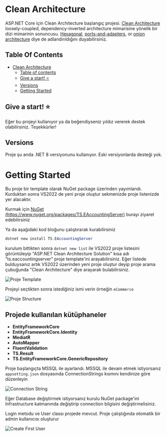 # Clean Architecture

ASP.NET Core için Clean Architecture başlangıç projesi. [Clean Architecture](https://8thlight.com/blog/uncle-bob/2012/08/13/the-clean-architecture.html) loosely-coupled, dependency-inverted architecture mimarisine yönelik bir dizi mimarinin sonuncusu. [Hexagonal](http://alistair.cockburn.us/Hexagonal+architecture), [ports-and-adapters](http://www.dossier-andreas.net/software_architecture/ports_and_adapters.html), or [onion architecture](http://jeffreypalermo.com/blog/the-onion-architecture-part-1/) diye de adlandırıldığını duyabilirsiniz.

## Table Of Contents

- [Clean Architecture](#clean-architecture)  
  - [Table of contents](#table-of-contents)
  - [Give a start! :star:](#give-a-star-star)
  - [Versions](#versions)
  - [Getting Started](#getting-started)

## Give a start! :star:
Eğer bu projeyi kullanıyor ya da beğendiyseniz yıldız vererek destek olabilirsiniz. Teşekkürler!

## Versions

Proje şu anda .NET 8 versiyonunu kullanıyor. Eski versiyonlarda desteği yok.

# Getting Started

Bu proje bir template olarak NuGet package üzerinden yayımlandı. Kurduktan sonra VS2022 de yeni proje oluştur sekmenizde proje listenizde yer alacaktır.

Kurmak için [NuGet (https://www.nuget.org/packages/TS.EAccountingServer)](https://www.nuget.org/packages/TS.EAccountingServer/) burayı ziyaret edebilirsiniz

Ya da aşağıdaki kod bloğunu çalıştırarak kurabilirsiniz

```powershell
dotnet new install TS.EAccountingServer
```

kurulum bittikten sonra `dotnet new list` ile VS2022 proje listesini görüntüleyip "ASP.NET Clean Architecture Solution" kısa adı "ts.eaccountingserver" proje template'ini arayabilirsiniz. Eğer listede bulduysanız artık VS2022 üzerinden yeni proje oluştur deyip proje arama çubuğunda "Clean Architecture" diye arayarak bulabilirsiniz.

![Proje Template](https://github.com/TanerSaydam/EAccountingServer.Template/blob/main/images/projeyibulma.png)

Projeyi seçtikten sonra istediğiniz ismi verin örneğin `eCommerce`

![Proje Structure](https://github.com/TanerSaydam/EAccountingServer.Template/blob/main/images/projestructure.png)

## Projede kullanılan kütüphaneler
- **EntityFrameworkCore**
- **EntityFrameworkCore.Identity**
- **MediatR**
- **AutoMapper**
- **FluentValidation**
- **TS.Result**
- **TS.EntityFrameworkCore.GenericRepository**

Proje başlangıçta MSSQL ile ayarlandı. MSSQL ile devam etmek istiyorsanız `appsetting.json` dosyasında ConnectionStrings kısmını kendinize göre düzenleyin

![Connection String](https://github.com/TanerSaydam/EAccountingServer.Template/blob/main/images/connectionstring.png)

Eğer Database değiştirmek istiyorsanız kurulu NuGet package'ini Infrastructure katmanında değiştirip connection bilgisini değiştirmelisiniz.

Login metodu ve User classı projede mevcut.
Proje çalıştığında otomatik bir admin kullanıcısı oluşturur

![Create First User](https://github.com/TanerSaydam/EAccountingServer.Template/blob/main/images/createfirstuser.png)



